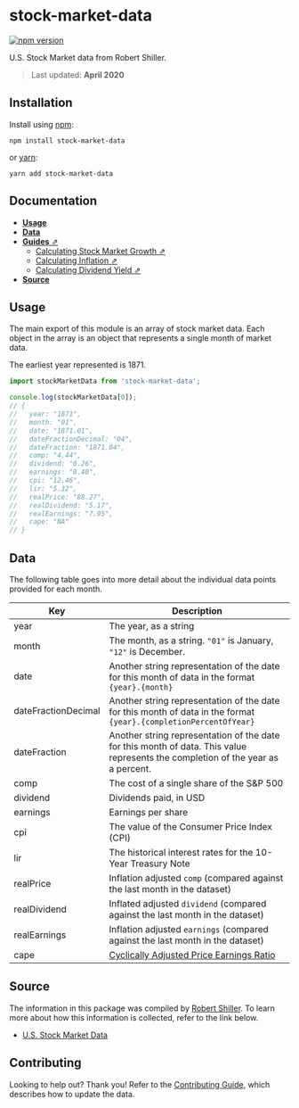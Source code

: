 # stock-market-data

[![npm version](https://img.shields.io/npm/v/stock-market-data.svg)](https://www.npmjs.com/package/stock-market-data)

U.S. Stock Market data from Robert Shiller.

> Last updated: **April 2020**

## Installation

Install using [npm](https://www.npmjs.com):

```
npm install stock-market-data
```

or [yarn](https://yarnpkg.com/):

```
yarn add stock-market-data
```

## Documentation

- [**Usage**](#usage)
- [**Data**](#data)
- [**Guides** ⇗](./guides)
  - [Calculating Stock Market Growth ⇗](./guides/calculating-stock-market-growth.md)
  - [Calculating Inflation ⇗](./guides/calculating-inflation.md)
  - [Calculating Dividend Yield ⇗](./guides/calculating-dividend-yield.md)
- [**Source**](#data)

## Usage

The main export of this module is an array of stock market data. Each object
in the array is an object that represents a single month of market data.

The earliest year represented is 1871.

```js
import stockMarketData from 'stock-market-data';

console.log(stockMarketData[0]);
// {
//   year: "1871",
//   month: "01",
//   date: "1871.01",
//   dateFractionDecimal: "04",
//   dateFraction: "1871.04",
//   comp: "4.44",
//   dividend: "0.26",
//   earnings: "0.40",
//   cpi: "12.46",
//   lir: "5.32",
//   realPrice: "88.27",
//   realDividend: "5.17",
//   realEarnings: "7.95",
//   cape: "NA"
// }
```

## Data

The following table goes into more detail about the individual data points provided for each month.

| Key                 | Description                                                                                                                      |
| ------------------- | -------------------------------------------------------------------------------------------------------------------------------- |
| year                | The year, as a string                                                                                                            |
| month               | The month, as a string. `"01"` is January, `"12"` is December.                                                                   |
| date                | Another string representation of the date for this month of data in the format `{year}.{month}`                                  |
| dateFractionDecimal | Another string representation of the date for this month of data in the format `{year}.{completionPercentOfYear}`                |
| dateFraction        | Another string representation of the date for this month of data. This value represents the completion of the year as a percent. |
| comp                | The cost of a single share of the S&P 500                                                                                        |
| dividend            | Dividends paid, in USD                                                                                                           |
| earnings            | Earnings per share                                                                                                               |
| cpi                 | The value of the Consumer Price Index (CPI)                                                                                      |
| lir                 | The historical interest rates for the 10-Year Treasury Note                                                                      |
| realPrice           | Inflation adjusted `comp` (compared against the last month in the dataset)                                                       |
| realDividend        | Inflated adjusted `dividend` (compared against the last month in the dataset)                                                    |
| realEarnings        | Inflation adjusted `earnings` (compared against the last month in the dataset)                                                   |
| cape                | [Cyclically Adjusted Price Earnings Ratio](https://en.wikipedia.org/wiki/Cyclically_adjusted_price-to-earnings_ratio)            |

## Source

The information in this package was compiled by [Robert Shiller](http://www.econ.yale.edu/~shiller/bio.htm). To
learn more about how this information is collected, refer to the link below.

- [U.S. Stock Market Data](http://www.econ.yale.edu/~shiller/data.htm)

## Contributing

Looking to help out? Thank you! Refer to the [Contributing Guide](./CONTRIBUTING.md), which describes how
to update the data.

